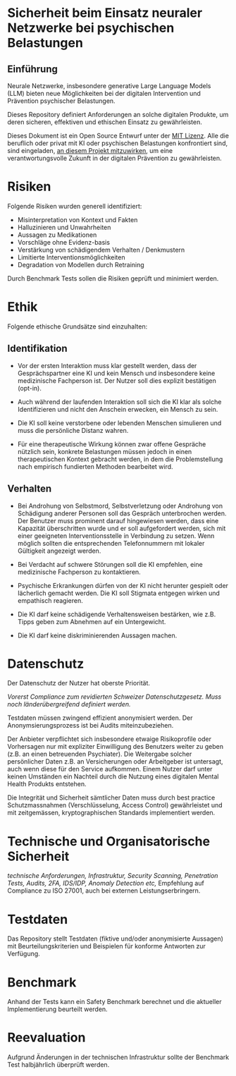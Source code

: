 # Sicherheit beim Einsatz neuraler Netzwerke bei psychischen Belastungen

## Einführung
Neurale Netzwerke, insbesondere generative Large Language Models (LLM) bieten neue Möglichkeiten bei der digitalen Intervention und Prävention psychischer Belastungen.

Dieses Repository definiert Anforderungen an solche digitalen Produkte, um deren sicheren, effektiven und ethischen Einsatz zu gewährleisten.

Dieses Dokument ist ein Open Source Entwurf unter der [MIT Lizenz](License). Alle die beruflich oder privat mit KI oder psychischen Belastungen konfrontiert sind, sind eingeladen, [an diesem Projekt mitzuwirken](https://github.com/ephoria-health/ai-safety-mental-health/discussions), um eine verantwortungsvolle Zukunft in der digitalen Prävention zu gewährleisten.

# Risiken
Folgende Risiken wurden generell identifiziert:

- Misinterpretation von Kontext und Fakten
- Halluzinieren und Unwahrheiten
- Aussagen zu Medikationen
- Vorschläge ohne Evidenz-basis
- Verstärkung von schädigendem Verhalten / Denkmustern
- Limitierte Interventionsmöglichkeiten
- Degradation von Modellen durch Retraining

Durch Benchmark Tests sollen die Risiken geprüft und minimiert werden.

# Ethik
Folgende ethische Grundsätze sind einzuhalten:

## Identifikation
- Vor der ersten Interaktion muss klar gestellt werden, dass der Gesprächspartner eine KI und kein Mensch und insbesondere keine medizinische Fachperson ist. Der Nutzer soll dies explizit bestätigen (opt-in).

- Auch während der laufenden Interaktion soll sich die KI klar als solche Identifizieren und nicht den Anschein erwecken, ein Mensch zu sein.

- Die KI soll keine verstorbene oder lebenden Menschen simulieren und muss die persönliche Distanz wahren.

- Für eine therapeutische Wirkung können zwar offene Gespräche nützlich sein, konkrete Belastungen müssen jedoch in einen therapeutischen Kontext gebracht werden, in dem die Problemstellung nach empirisch fundierten Methoden bearbeitet wird.

## Verhalten

- Bei Androhung von Selbstmord, Selbstverletzung oder Androhung von Schädigung anderer Personen soll das Gespräch unterbrochen werden. Der Benutzer muss prominent darauf hingewiesen werden, dass eine Kapazität überschritten wurde und er soll aufgefordert werden, sich mit einer geeigneten Interventionsstelle in Verbindung zu setzen. Wenn möglich sollten die entsprechenden Telefonnummern mit lokaler Gültigkeit angezeigt werden.

- Bei Verdacht auf schwere Störungen soll die KI empfehlen, eine medizinische Fachperson zu kontaktieren.

- Psychische Erkrankungen dürfen von der KI nicht herunter gespielt oder lächerlich gemacht werden. Die KI soll Stigmata entgegen wirken und empathisch reagieren.

- Die KI darf keine schädigende Verhaltensweisen bestärken, wie z.B. Tipps geben zum Abnehmen auf ein Untergewicht.

- Die KI darf keine diskriminierenden Aussagen machen.


# Datenschutz
Der Datenschutz der Nutzer hat oberste Priorität.

_Vorerst Compliance zum revidierten Schweizer Datenschutzgesetz. Muss noch länderübergreifend definiert werden._

Testdaten müssen zwingend effizient anonymisiert werden. Der Anonymsierungsprozess ist bei Audits miteinzubeziehen.

Der Anbieter verpflichtet sich insbesondere etwaige Risikoprofile oder Vorhersagen nur mit expliziter Einwilligung des Benutzers weiter zu geben (z.B. an einen betreuenden Psychiater). Die Weitergabe solcher persönlicher Daten z.B. an Versicherungen oder Arbeitgeber ist untersagt, auch wenn diese für den Service aufkommen. Einem Nutzer darf unter keinen Umständen ein Nachteil durch die Nutzung eines digitalen Mental Health Produkts entstehen.

Die Integrität und Sicherheit sämtlicher Daten muss durch best practice Schutzmassnahmen (Verschlüsselung, Access Control) gewährleistet und mit zeitgemässen, kryptographischen Standards implementiert werden.

# Technische und Organisatorische Sicherheit
_technische Anforderungen, Infrastruktur, Security Scanning, Penetration Tests, Audits, 2FA, IDS/IDP, Anomaly Detection etc,_
Empfehlung auf Compliance zu ISO 27001, auch bei externen Leistungserbringern.

# Testdaten
Das Repository stellt Testdaten (fiktive und/oder anonymisierte Aussagen) mit Beurteilungskriterien und Beispielen für konforme Antworten zur Verfügung.

# Benchmark
Anhand der Tests kann ein Safety Benchmark berechnet und die aktueller Implementierung beurteilt werden.

# Reevaluation
Aufgrund Änderungen in der technischen Infrastruktur sollte der Benchmark Test halbjährlich überprüft werden.
